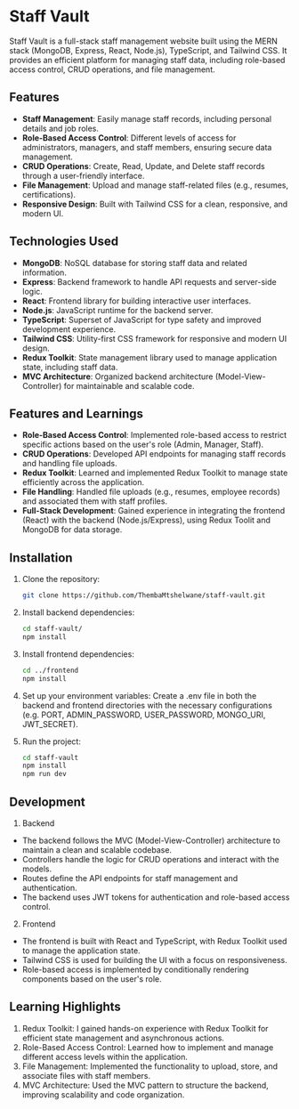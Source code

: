 # Staff Vault

Staff Vault is a full-stack staff management website built using the MERN stack (MongoDB, Express, React, Node.js), TypeScript, and Tailwind CSS. It provides an efficient platform for managing staff data, including role-based access control, CRUD operations, and file management.

## Features

- **Staff Management**: Easily manage staff records, including personal details and job roles.
- **Role-Based Access Control**: Different levels of access for administrators, managers, and staff members, ensuring secure data management.
- **CRUD Operations**: Create, Read, Update, and Delete staff records through a user-friendly interface.
- **File Management**: Upload and manage staff-related files (e.g., resumes, certifications).
- **Responsive Design**: Built with Tailwind CSS for a clean, responsive, and modern UI.

## Technologies Used

- **MongoDB**: NoSQL database for storing staff data and related information.
- **Express**: Backend framework to handle API requests and server-side logic.
- **React**: Frontend library for building interactive user interfaces.
- **Node.js**: JavaScript runtime for the backend server.
- **TypeScript**: Superset of JavaScript for type safety and improved development experience.
- **Tailwind CSS**: Utility-first CSS framework for responsive and modern UI design.
- **Redux Toolkit**: State management library used to manage application state, including staff data.
- **MVC Architecture**: Organized backend architecture (Model-View-Controller) for maintainable and scalable code.

## Features and Learnings

- **Role-Based Access Control**: Implemented role-based access to restrict specific actions based on the user's role (Admin, Manager, Staff).
- **CRUD Operations**: Developed API endpoints for managing staff records and handling file uploads.
- **Redux Toolkit**: Learned and implemented Redux Toolkit to manage state efficiently across the application.
- **File Handling**: Handled file uploads (e.g., resumes, employee records) and associated them with staff profiles.
- **Full-Stack Development**: Gained experience in integrating the frontend (React) with the backend (Node.js/Express), using Redux Toolit and MongoDB for data storage.

## Installation

1. Clone the repository:
   ```bash
   git clone https://github.com/ThembaMtshelwane/staff-vault.git

2. Install backend dependencies:
   ```bash
   cd staff-vault/
   npm install

3. Install frontend dependencies:
   ```bash
   cd ../frontend
   npm install
   
4. Set up your environment variables:
Create a .env file in both the backend and frontend directories with the necessary configurations (e.g. PORT, ADMIN_PASSWORD, USER_PASSWORD, MONGO_URI, JWT_SECRET). 

5. Run the project:
   ```bash
   cd staff-vault
   npm install
   npm run dev

  ## Development
  1. Backend
-    The backend follows the MVC (Model-View-Controller) architecture to maintain a clean and scalable codebase.
-    Controllers handle the logic for CRUD operations and interact with the models.
-    Routes define the API endpoints for staff management and authentication.
-    The backend uses JWT tokens for authentication and role-based access control.

2. Frontend
-    The frontend is built with React and TypeScript, with Redux Toolkit used to manage the application state.
-    Tailwind CSS is used for building the UI with a focus on responsiveness.
-    Role-based access is implemented by conditionally rendering components based on the user's role.


## Learning Highlights
   1. Redux Toolkit: I gained hands-on experience with Redux Toolkit for efficient state management and asynchronous actions.
   2. Role-Based Access Control: Learned how to implement and manage different access levels within the application.
   3. File Management: Implemented the functionality to upload, store, and associate files with staff members.    
   4. MVC Architecture: Used the MVC pattern to structure the backend, improving scalability and code organization.
